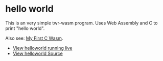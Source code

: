 <h1>hello world</h1>
This is an very simple twr-wasm program.  Uses Web Assembly and C to print "hello world".

Also see: [My First C Wasm](../gettingstarted/firstwasm.md).

- [View helloworld running live](/examples/dist/helloworld/index.html)
- [View helloworld Source](https://github.com/twiddlingbits/twr-wasm/tree/main/examples/helloworld)


 